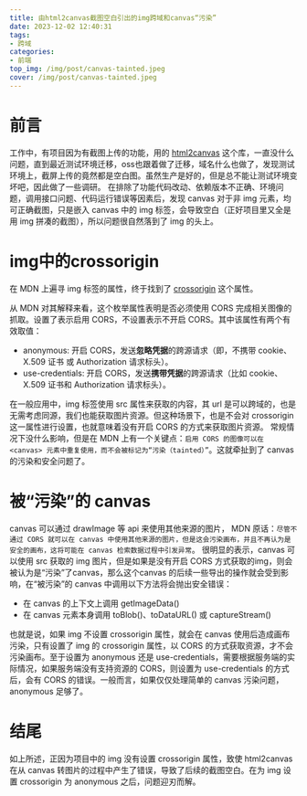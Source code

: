 ```yaml
---
title: 由html2canvas截图空白引出的img跨域和canvas“污染”
date: 2023-12-02 12:40:31
tags:
- 跨域
categories:
- 前端
top_img: /img/post/canvas-tainted.jpeg
cover: /img/post/canvas-tainted.jpeg
---
```


# 前言
工作中，有项目因为有截图上传的功能，用的 [html2canvas](https://www.npmjs.com/package/html2canvas) 这个库，一直没什么问题，直到最近测试环境迁移，oss也跟着做了迁移，域名什么也做了，发现测试环境上，截屏上传的竟然都是空白图。虽然生产是好的，但是总不能让测试环境变坏吧，因此做了一些调研。
在排除了功能代码改动、依赖版本不正确、环境问题，调用接口问题、代码运行错误等因素后，发现 canvas 对于非 img 元素，均可正确截图，只是嵌入 canvas 中的 img 标签，会导致空白（正好项目里又全是用 img 拼凑的截图），所以问题很自然落到了 img 的头上。

# img中的crossorigin
在 MDN 上遍寻 img 标签的属性，终于找到了 [crossorigin](https://developer.mozilla.org/zh-CN/docs/Web/HTML/Element/img#crossorigin) 这个属性。

从 MDN 对其解释来看，这个枚举属性表明是否必须使用 CORS 完成相关图像的抓取。设置了表示启用 CORS，不设置表示不开启 CORS。其中该属性有两个有效取值：
+ anonymous: 开启 CORS，发送**忽略凭据**的跨源请求（即，不携带 cookie、X.509 证书 或 Authorization 请求标头）。
+ use-credentials: 开启 CORS，发送**携带凭据**的跨源请求（比如 cookie、X.509 证书和 Authorization 请求标头）。

在一般应用中，img 标签使用 src 属性来获取的内容，其 url 是可以跨域的，也是无需考虑同源，我们也能获取图片资源。但这种场景下，也是不会对 crossorigin 这一属性进行设置，也就意味着没有开启 CORS 的方式来获取图片资源。
常规情况下没什么影响，但是在 MDN 上有一个关键点：`启用 CORS 的图像可以在 <canvas> 元素中重复使用，而不会被标记为“污染（tainted）”`。这就牵扯到了 canvas 的污染和安全问题了。

# 被“污染”的 canvas
canvas 可以通过 drawImage 等 api 来使用其他来源的图片，
MDN 原话：`尽管不通过 CORS 就可以在 canvas 中使用其他来源的图片，但是这会污染画布，并且不再认为是安全的画布，这将可能在 canvas 检索数据过程中引发异常`。
很明显的表示，canvas 可以使用 src 获取的 img 图片，但是如果是没有开启 CORS 方式获取的img，则会被认为是“污染”了canvas，那么这个canvas 的后续一些导出的操作就会受到影响，在“被污染”的 canvas 中调用以下方法将会抛出安全错误：
+ 在 canvas 的上下文上调用 getImageData()
+ 在 canvas 元素本身调用 toBlob()、toDataURL() 或 captureStream()

也就是说，如果 img 不设置 crossorigin 属性，就会在 canvas 使用后造成画布污染，只有设置了 img 的 crossorigin 属性，以 CORS 的方式获取资源，才不会污染画布。至于设置为 anonymous 还是 use-credentials，需要根据服务端的实际情况，如果服务端没有支持资源的 CORS，则设置为 use-credentials 的方式后，会有 CORS 的错误。一般而言，如果仅仅处理简单的 canvas 污染问题，anonymous 足够了。

# 结尾
如上所述，正因为项目中的 img 没有设置 crossorigin 属性，致使 html2canvas 在从 canvas 转图片的过程中产生了错误，导致了后续的截图空白。在为 img 设置 crossorigin 为 anonymous 之后，问题迎刃而解。
